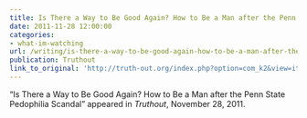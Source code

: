 ```yaml
---
title: Is There a Way to Be Good Again? How to Be a Man after the Penn State Pedophilia Scandal
date: 2011-11-28 12:00:00
categories: 
- what-im-watching
url: /writing/is-there-a-way-to-be-good-again-how-to-be-a-man-after-the-penn-state-pedophilia-scandal/
publication: Truthout
link_to_original: 'http://truth-out.org/index.php?option=com_k2&view=item&id=5195:is-there-a-way-to-be-good-again-how-to-be-a-man-after-the-penn-state-pedophilia-scandal'
---
```

“Is There a Way to Be Good Again? How to Be a Man after the Penn State Pedophilia Scandal” appeared in <em>Truthout</em>, November 28, 2011.
